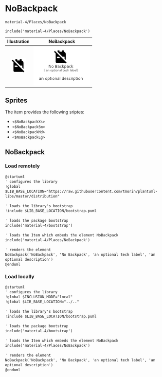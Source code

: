 # NoBackpack


```text
material-4/Places/NoBackpack
```

```text
include('material-4/Places/NoBackpack')
```



| Illustration | NoBackpack |
| :---: | :---: |
| ![illustration for Illustration](../../material-4/Places/NoBackpack.png) | ![illustration for NoBackpack](../../material-4/Places/NoBackpack.Local.png) |



## Sprites
The item provides the following sriptes:

- `<$NoBackpackXs>`
- `<$NoBackpackSm>`
- `<$NoBackpackMd>`
- `<$NoBackpackLg>`





## NoBackpack

### Load remotely
```plantuml
@startuml
' configures the library
!global $LIB_BASE_LOCATION="https://raw.githubusercontent.com/tmorin/plantuml-libs/master/distribution"

' loads the library's bootstrap
!include $LIB_BASE_LOCATION/bootstrap.puml

' loads the package bootstrap
include('material-4/bootstrap')

' loads the Item which embeds the element NoBackpack
include('material-4/Places/NoBackpack')

' renders the element
NoBackpack('NoBackpack', 'No Backpack', 'an optional tech label', 'an optional description')
@enduml
```

### Load locally
```plantuml
@startuml
' configures the library
!global $INCLUSION_MODE="local"
!global $LIB_BASE_LOCATION="../.."

' loads the library's bootstrap
!include $LIB_BASE_LOCATION/bootstrap.puml

' loads the package bootstrap
include('material-4/bootstrap')

' loads the Item which embeds the element NoBackpack
include('material-4/Places/NoBackpack')

' renders the element
NoBackpack('NoBackpack', 'No Backpack', 'an optional tech label', 'an optional description')
@enduml
```

